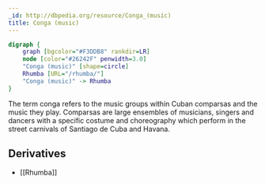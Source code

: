 ```yaml
---
_id: http://dbpedia.org/resource/Conga_(music)
title: Conga (music)
---
```


```dot
digraph {
	graph [bgcolor="#F3DDB8" rankdir=LR]
	node [color="#26242F" penwidth=3.0]
	"Conga (music)" [shape=circle]
	Rhumba [URL="/rhumba/"]
	"Conga (music)" -> Rhumba
}
```

The term conga refers to the music groups within Cuban comparsas and the music they play. Comparsas are large ensembles of musicians, singers and dancers with a specific costume and choreography which perform in the street carnivals of Santiago de Cuba and Havana.

## Derivatives

- [[Rhumba]]
